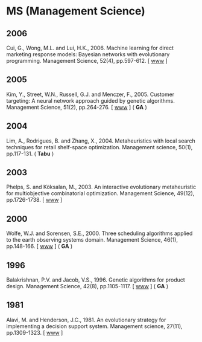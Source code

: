 # MS (Management Science)

## 2006

Cui, G., Wong, M.L. and Lui, H.K., 2006. Machine learning for direct marketing response models: Bayesian networks with evolutionary programming. Management Science, 52(4), pp.597-612. [ [www](https://pubsonline.informs.org/doi/abs/10.1287/mnsc.1060.0514) ]

## 2005

Kim, Y., Street, W.N., Russell, G.J. and Menczer, F., 2005. Customer targeting: A neural network approach guided by genetic algorithms. Management Science, 51(2), pp.264-276.  [ [www](https://pubsonline.informs.org/doi/abs/10.1287/mnsc.1040.0296) ] ( **GA** )

## 2004

Lim, A., Rodrigues, B. and Zhang, X., 2004. Metaheuristics with local search techniques for retail shelf-space optimization. Management science, 50(1), pp.117-131. ( **Tabu** )

## 2003

Phelps, S. and Köksalan, M., 2003. An interactive evolutionary metaheuristic for multiobjective combinatorial optimization. Management Science, 49(12), pp.1726-1738. [ [www](https://pubsonline.informs.org/doi/abs/10.1287/mnsc.49.12.1726.25117) ]

## 2000

Wolfe, W.J. and Sorensen, S.E., 2000. Three scheduling algorithms applied to the earth observing systems domain. Management Science, 46(1), pp.148-166.  [ [www](https://pubsonline.informs.org/doi/abs/10.1287/mnsc.46.1.148.15134) ] ( **GA** )

## 1996

Balakrishnan, P.V. and Jacob, V.S., 1996. Genetic algorithms for product design. Management Science, 42(8), pp.1105-1117. [ [www](https://pubsonline.informs.org/doi/abs/10.1287/mnsc.42.8.1105) ] ( **GA** )

## 1981

Alavi, M. and Henderson, J.C., 1981. An evolutionary strategy for implementing a decision support system. Management science, 27(11), pp.1309-1323. [ [www](https://pubsonline.informs.org/doi/abs/10.1287/mnsc.27.11.1309) ]
